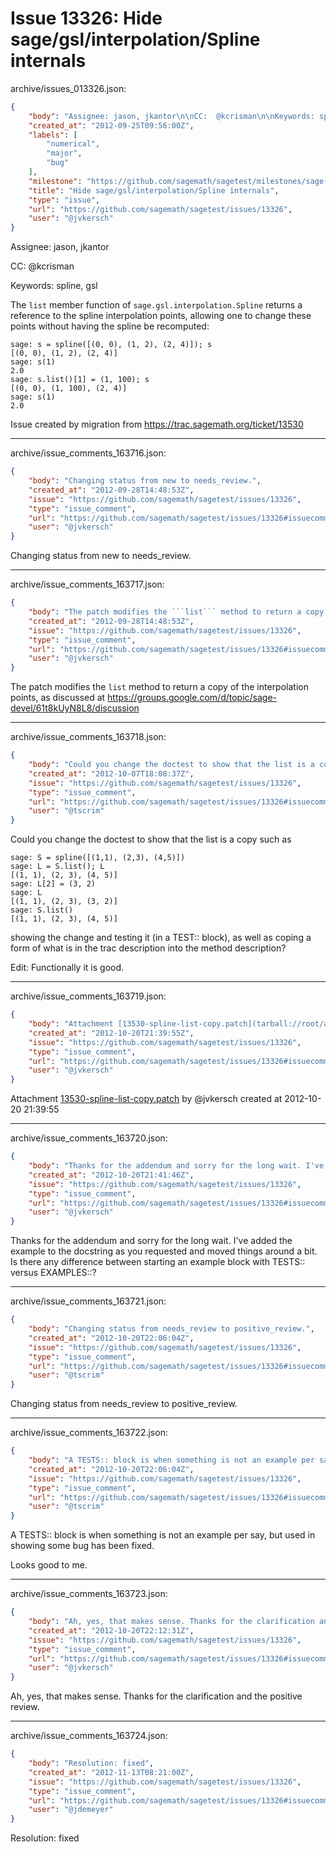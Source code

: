 # Issue 13326: Hide sage/gsl/interpolation/Spline internals

archive/issues_013326.json:
```json
{
    "body": "Assignee: jason, jkantor\n\nCC:  @kcrisman\n\nKeywords: spline, gsl\n\nThe ``list`` member function of ``sage.gsl.interpolation.Spline`` returns a reference to the spline interpolation points, allowing one to change these points without having the spline be recomputed: \n\n\n```\nsage: s = spline([(0, 0), (1, 2), (2, 4)]); s\n[(0, 0), (1, 2), (2, 4)]\nsage: s(1)\n2.0\nsage: s.list()[1] = (1, 100); s\n[(0, 0), (1, 100), (2, 4)]\nsage: s(1)\n2.0\n```\n\n\nIssue created by migration from https://trac.sagemath.org/ticket/13530\n\n",
    "created_at": "2012-09-25T09:56:00Z",
    "labels": [
        "numerical",
        "major",
        "bug"
    ],
    "milestone": "https://github.com/sagemath/sagetest/milestones/sage-5.5",
    "title": "Hide sage/gsl/interpolation/Spline internals",
    "type": "issue",
    "url": "https://github.com/sagemath/sagetest/issues/13326",
    "user": "@jvkersch"
}
```
Assignee: jason, jkantor

CC:  @kcrisman

Keywords: spline, gsl

The ``list`` member function of ``sage.gsl.interpolation.Spline`` returns a reference to the spline interpolation points, allowing one to change these points without having the spline be recomputed: 


```
sage: s = spline([(0, 0), (1, 2), (2, 4)]); s
[(0, 0), (1, 2), (2, 4)]
sage: s(1)
2.0
sage: s.list()[1] = (1, 100); s
[(0, 0), (1, 100), (2, 4)]
sage: s(1)
2.0
```


Issue created by migration from https://trac.sagemath.org/ticket/13530





---

archive/issue_comments_163716.json:
```json
{
    "body": "Changing status from new to needs_review.",
    "created_at": "2012-09-28T14:48:53Z",
    "issue": "https://github.com/sagemath/sagetest/issues/13326",
    "type": "issue_comment",
    "url": "https://github.com/sagemath/sagetest/issues/13326#issuecomment-163716",
    "user": "@jvkersch"
}
```

Changing status from new to needs_review.



---

archive/issue_comments_163717.json:
```json
{
    "body": "The patch modifies the ```list``` method to return a copy of the interpolation points, as discussed at https://groups.google.com/d/topic/sage-devel/61t8kUyN8L8/discussion",
    "created_at": "2012-09-28T14:48:53Z",
    "issue": "https://github.com/sagemath/sagetest/issues/13326",
    "type": "issue_comment",
    "url": "https://github.com/sagemath/sagetest/issues/13326#issuecomment-163717",
    "user": "@jvkersch"
}
```

The patch modifies the ```list``` method to return a copy of the interpolation points, as discussed at https://groups.google.com/d/topic/sage-devel/61t8kUyN8L8/discussion



---

archive/issue_comments_163718.json:
```json
{
    "body": "Could you change the doctest to show that the list is a copy such as\n\n```\nsage: S = spline([(1,1), (2,3), (4,5)])\nsage: L = S.list(); L\n[(1, 1), (2, 3), (4, 5)] \nsage: L[2] = (3, 2)\nsage: L\n[(1, 1), (2, 3), (3, 2)]\nsage: S.list()\n[(1, 1), (2, 3), (4, 5)]\n```\n\nshowing the change and testing it (in a TEST:: block), as well as coping a form of what is in the trac description into the method description?\n\nEdit: Functionally it is good.",
    "created_at": "2012-10-07T18:08:37Z",
    "issue": "https://github.com/sagemath/sagetest/issues/13326",
    "type": "issue_comment",
    "url": "https://github.com/sagemath/sagetest/issues/13326#issuecomment-163718",
    "user": "@tscrim"
}
```

Could you change the doctest to show that the list is a copy such as

```
sage: S = spline([(1,1), (2,3), (4,5)])
sage: L = S.list(); L
[(1, 1), (2, 3), (4, 5)] 
sage: L[2] = (3, 2)
sage: L
[(1, 1), (2, 3), (3, 2)]
sage: S.list()
[(1, 1), (2, 3), (4, 5)]
```

showing the change and testing it (in a TEST:: block), as well as coping a form of what is in the trac description into the method description?

Edit: Functionally it is good.



---

archive/issue_comments_163719.json:
```json
{
    "body": "Attachment [13530-spline-list-copy.patch](tarball://root/attachments/some-uuid/ticket13530/13530-spline-list-copy.patch) by @jvkersch created at 2012-10-20 21:39:55",
    "created_at": "2012-10-20T21:39:55Z",
    "issue": "https://github.com/sagemath/sagetest/issues/13326",
    "type": "issue_comment",
    "url": "https://github.com/sagemath/sagetest/issues/13326#issuecomment-163719",
    "user": "@jvkersch"
}
```

Attachment [13530-spline-list-copy.patch](tarball://root/attachments/some-uuid/ticket13530/13530-spline-list-copy.patch) by @jvkersch created at 2012-10-20 21:39:55



---

archive/issue_comments_163720.json:
```json
{
    "body": "Thanks for the addendum and sorry for the long wait. I've added the example to the docstring as you requested and moved things around a bit. Is there any difference between starting an example block with TESTS:: versus EXAMPLES::?",
    "created_at": "2012-10-20T21:41:46Z",
    "issue": "https://github.com/sagemath/sagetest/issues/13326",
    "type": "issue_comment",
    "url": "https://github.com/sagemath/sagetest/issues/13326#issuecomment-163720",
    "user": "@jvkersch"
}
```

Thanks for the addendum and sorry for the long wait. I've added the example to the docstring as you requested and moved things around a bit. Is there any difference between starting an example block with TESTS:: versus EXAMPLES::?



---

archive/issue_comments_163721.json:
```json
{
    "body": "Changing status from needs_review to positive_review.",
    "created_at": "2012-10-20T22:06:04Z",
    "issue": "https://github.com/sagemath/sagetest/issues/13326",
    "type": "issue_comment",
    "url": "https://github.com/sagemath/sagetest/issues/13326#issuecomment-163721",
    "user": "@tscrim"
}
```

Changing status from needs_review to positive_review.



---

archive/issue_comments_163722.json:
```json
{
    "body": "A TESTS:: block is when something is not an example per say, but used in showing some bug has been fixed.\n\nLooks good to me.",
    "created_at": "2012-10-20T22:06:04Z",
    "issue": "https://github.com/sagemath/sagetest/issues/13326",
    "type": "issue_comment",
    "url": "https://github.com/sagemath/sagetest/issues/13326#issuecomment-163722",
    "user": "@tscrim"
}
```

A TESTS:: block is when something is not an example per say, but used in showing some bug has been fixed.

Looks good to me.



---

archive/issue_comments_163723.json:
```json
{
    "body": "Ah, yes, that makes sense. Thanks for the clarification and the positive review.",
    "created_at": "2012-10-20T22:12:31Z",
    "issue": "https://github.com/sagemath/sagetest/issues/13326",
    "type": "issue_comment",
    "url": "https://github.com/sagemath/sagetest/issues/13326#issuecomment-163723",
    "user": "@jvkersch"
}
```

Ah, yes, that makes sense. Thanks for the clarification and the positive review.



---

archive/issue_comments_163724.json:
```json
{
    "body": "Resolution: fixed",
    "created_at": "2012-11-13T08:21:00Z",
    "issue": "https://github.com/sagemath/sagetest/issues/13326",
    "type": "issue_comment",
    "url": "https://github.com/sagemath/sagetest/issues/13326#issuecomment-163724",
    "user": "@jdemeyer"
}
```

Resolution: fixed
